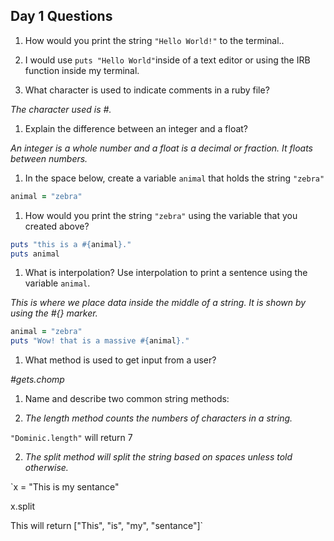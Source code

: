 ## Day 1 Questions

1. How would you print the string `"Hello World!"` to the terminal..

1. I would use `puts "Hello World"`inside of a text editor or using the IRB function inside my terminal.

1. What character is used to indicate comments in a ruby file?

_The character used is #._

1. Explain the difference between an integer and a float?

_An integer is a whole number and a float is a decimal or fraction. It floats between numbers._

1. In the space below, create a variable `animal` that holds the string `"zebra"`

```ruby
animal = "zebra"
```

1. How would you print the string `"zebra"` using the variable that you created above?

```ruby
puts "this is a #{animal}."
puts animal
```

1. What is interpolation? Use interpolation to print a sentence using the variable `animal`.

_This is where we place data inside the middle of a string. It is shown by using the #{} marker._

  ```ruby
  animal = "zebra"
  puts "Wow! that is a massive #{animal}."
  ```

1. What method is used to get input from a user?

_#gets.chomp_

1. Name and describe two common string methods:

  1. _The length method counts the numbers of characters in a string._

  `"Dominic.length"` will return 7

  2. _The split method will split the string based on spaces unless told otherwise._

  `x = "This is my sentance"

  x.split

  This will return ["This", "is", "my", "sentance"]`
